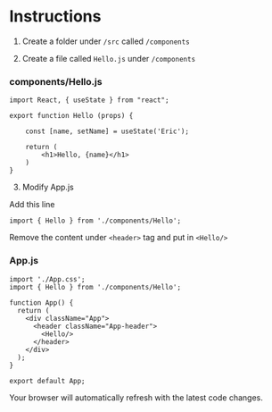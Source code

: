 
# Instructions

1. Create a folder under `/src` called `/components`

2. Create a file called `Hello.js` under `/components`

### components/Hello.js
```
import React, { useState } from "react";

export function Hello (props) {

    const [name, setName] = useState('Eric');

    return (
        <h1>Hello, {name}</h1>
    )
}
```

3. Modify App.js

Add this line
```
import { Hello } from './components/Hello';
```

Remove the content under `<header>` tag and put in `<Hello/>`

### App.js
```
import './App.css';
import { Hello } from './components/Hello';

function App() {
  return (
    <div className="App">
      <header className="App-header">
        <Hello/>
      </header>
    </div>
  );
}

export default App;
```

Your browser will automatically refresh with the latest code changes.